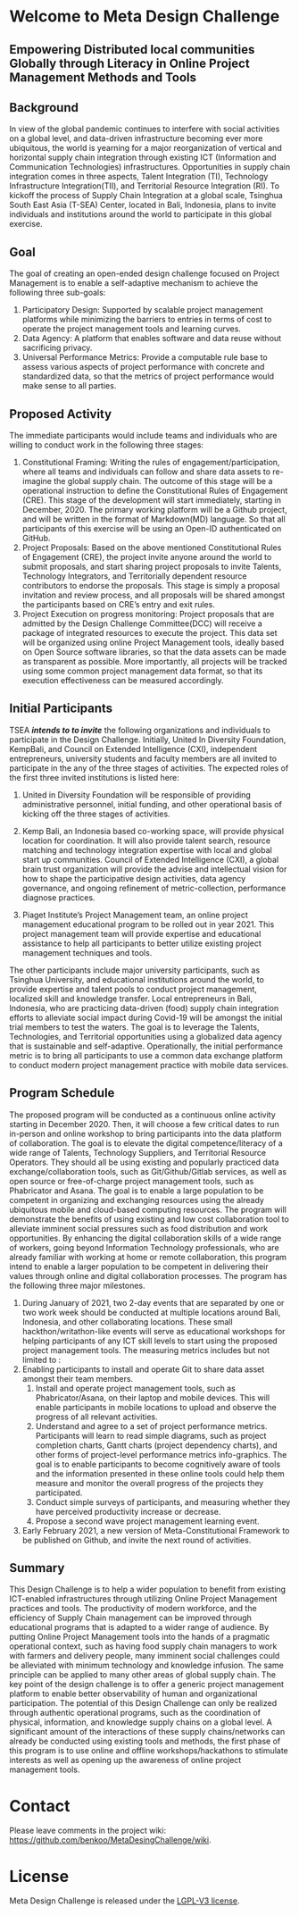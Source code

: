 # Welcome to Meta Design Challenge
## Empowering Distributed local communities Globally through Literacy in Online Project Management Methods and Tools

## Background
In view of the global pandemic continues to interfere with social activities on a global level, and data-driven infrastructure becoming ever more ubiquitous, the world is yearning for a major reorganization of vertical and horizontal supply chain integration through existing ICT (Information and Communication Technologies) infrastructures. Opportunities in supply chain integration comes in three aspects, Talent Integration (TI), Technology Infrastructure Integration(TII), and Territorial Resource Integration (RI). To kickoff the process of Supply Chain Integration at a global scale, Tsinghua South East Asia (T-SEA) Center, located in Bali, Indonesia, plans to invite individuals and institutions around the world to participate in this global exercise. 

## Goal
The goal of creating an open-ended design challenge focused on Project Management is to enable a self-adaptive mechanism to achieve the following three sub-goals:
1. Participatory Design: Supported by scalable project management platforms while minimizing the barriers to entries in terms of cost to operate the project management tools and learning curves.
1. Data Agency: A platform that enables software and data reuse without sacrificing privacy.
1. Universal Performance Metrics: Provide a computable rule base to assess various aspects of project performance with concrete and standardized data, so that the metrics of project performance would make sense to all parties.

## Proposed Activity
The immediate participants would include teams and individuals who are willing to conduct work in the following three stages:
1. Constitutional Framing: Writing the rules of engagement/participation, where all teams and individuals can follow and share data assets to re-imagine the global supply chain. The outcome of this stage will be a operational instruction to define the Constitutional Rules of Engagement (CRE). This stage of the development will start immediately, starting in December, 2020. The primary working platform will be a Github project, and will be written in the format of Markdown(MD) language. So that all participants of this exercise will be using an Open-ID authenticated on GitHub.
1. Project Proposals: Based on the above mentioned Constitutional Rules of Engagement (CRE), the project invite anyone around the world to submit proposals, and start sharing project proposals to invite Talents, Technology Integrators, and Territorially dependent resource contributors to endorse the proposals. This stage is simply a proposal invitation and review process, and all proposals will be shared amongst the participants based on CRE’s entry and exit rules.
1. Project Execution on progress monitoring: Project proposals that are admitted by the Design Challenge Committee(DCC) will receive a package of integrated resources to execute the project. This data set will be organized using online Project Management tools, ideally based on Open Source software libraries, so that the data assets can be made as transparent as possible. More importantly, all projects will be tracked using some common project management data format, so that its execution effectiveness can be measured accordingly.

## Initial Participants

TSEA **_intends to to invite_** the following organizations and individuals to participate in the Design Challenge. Initially, United In Diversity Foundation, KempBali, and Council on Extended Intelligence (CXI), independent entrepreneurs, university students and faculty members are all invited to participate in the any of the three stages of activities. The expected roles of the first three invited institutions is listed here:

1. United in Diversity Foundation will be responsible of providing administrative personnel, initial funding, and other operational basis of kicking off the three stages of activities. 

1. Kemp Bali, an Indonesia based co-working space, will provide physical location for coordination. It will also provide talent search, resource matching and technology integration expertise with local and global start up communities. 
Council of Extended Intelligence (CXI), a global brain trust organization will provide the advise and intellectual vision for how to shape the participative design activities, data agency governance, and  ongoing refinement of metric-collection, performance diagnose practices.

1. Piaget Institute’s Project Management team, an online project management educational program to be rolled out in year 2021. This project management team will provide expertise and educational assistance to help all participants to better utilize existing project management techniques and tools.

The other participants include major university participants, such as Tsinghua University, and educational institutions around the world, to provide expertise and talent pools to conduct project management, localized skill and knowledge transfer. Local entrepreneurs in Bali, Indonesia, who are practicing data-driven (food) supply chain integration efforts to alleviate social impact during Covid-19 will be amongst the initial trial members to test the waters. The goal is to leverage the Talents, Technologies, and Territorial opportunities using a globalized data agency that is sustainable and self-adaptive. Operationally, the initial performance metric is to bring all participants to use a common data exchange platform to conduct modern project management practice with mobile data services.

## Program Schedule

The proposed program will be conducted as a continuous online activity starting in December 2020. Then, it will choose a few critical dates to run in-person and online workshop to bring participants into the data platform of collaboration. The goal is to elevate the digital competence/literacy of a wide range of Talents, Technology Suppliers, and Territorial Resource Operators. They should all be using existing and popularly practiced data exchange/collaboration tools, such as Git/Github/Gitlab services, as well as open source  or free-of-charge project management tools, such as Phabricator and Asana. The goal is to enable a large population to be competent in organizing and exchanging resources using the already ubiquitous mobile and cloud-based computing resources. The program will demonstrate the benefits of using existing and low cost collaboration tool to alleviate imminent social pressures such as food distribution and work opportunities. By enhancing the digital collaboration skills of a wide range of workers, going beyond Information Technology professionals, who are already familiar with working at home or remote collaboration, this program intend to enable a larger population to be competent in delivering their values through online and digital collaboration processes. The program has the following three major milestones.

1. During January of 2021, two 2-day events that are separated by one or two work week should be conducted at multiple locations around Bali, Indonesia, and other collaborating locations. These small hackthon/writathon-like events will serve as educational workshops for helping participants of any ICT skill levels to start using the proposed project management tools. The measuring metrics includes but not limited to :
1. Enabling participants to install and operate Git to share data asset amongst their team members.
   1. Install and operate project management tools, such as Phabricator/Asana, on their laptop and mobile devices. This will enable participants in mobile locations to upload and observe the progress of all relevant activities.
   1. Understand and agree to a set of project performance metrics. Participants will learn to read simple diagrams, such as project completion charts, Gantt charts (project dependency charts), and other forms of project-level performance metrics info-graphics. The goal is to enable participants to become cognitively aware of tools and the information presented in these online tools could help them measure and monitor the overall progress of the projects they participated.
   1. Conduct simple surveys of participants, and measuring whether they have perceived productivity increase or decrease. 
   1. Propose a second wave project management learning event.
1. Early February 2021, a new version of Meta-Constitutional Framework to be published on Github, and invite the next round of activities.

## Summary

This Design Challenge is to help a wider population to benefit from existing ICT-enabled infrastructures through utilizing Online Project Management practices and tools.  The productivity of modern workforce, and the efficiency of Supply Chain management can be improved through educational programs that is adapted to a wider range of audience. By putting Online Project Management tools into the hands of a pragmatic operational context, such as having food supply chain managers to work with farmers and delivery people, many imminent social challenges could be alleviated with minimum technology and knowledge infusion. The same principle can be applied to many other areas of global supply chain. The key point of the design challenge is to offer a generic project management platform to enable better observability of human and organizational participation. The potential of this Design Challenge can only be realized through authentic operational programs, such as the coordination of physical, information, and knowledge supply chains on a global level. A significant amount of the interactions of these supply chains/networks can already be conducted using existing tools and methods, the first phase of this program is to use online and offline workshops/hackathons to stimulate interests as well as opening up the awareness of online project management tools.


# Contact
Please leave comments in the project wiki: https://github.com/benkoo/MetaDesingChallenge/wiki.

# License
Meta Design Challenge is released under the [LGPL-V3 license](LICENSE).

